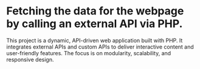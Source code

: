  **<h1>Fetching the data for the webpage by calling an external API via PHP.</h1>**
This project is a dynamic, API-driven web application built with PHP. It integrates external APIs and custom APIs to deliver interactive content and user-friendly features. The focus is on modularity, scalability, and responsive design.

